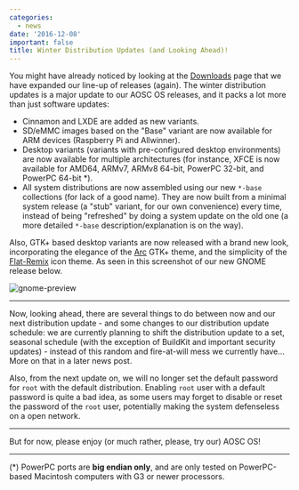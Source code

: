 ```yaml
---
categories:
  - news
date: '2016-12-08'
important: false
title: Winter Distribution Updates (and Looking Ahead)!
---
```



You might have already noticed by looking at the [Downloads](/en/download#aosc-os-download) page that we have expanded our line-up of releases (again). The winter distribution updates is a major update to our AOSC OS releases, and it packs a lot more than just software updates:

- Cinnamon and LXDE are added as new variants.
- SD/eMMC images based on the "Base" variant are now available for ARM devices (Raspberry Pi and Allwinner).
- Desktop variants (variants with pre-configured desktop environments) are now available for multiple architectures (for instance, XFCE is now available for AMD64, ARMv7, ARMv8 64-bit, PowerPC 32-bit, and PowerPC 64-bit *).
- All system distributions are now assembled using our new `*-base` collections (for lack of a good name). They are now built from a minimal system release (a "stub" variant, for our own convenience) every time, instead of being "refreshed" by doing a system update on the old one (a more detailed `*-base` description/explanation is on the way).

Also, GTK+ based desktop variants are now released with a brand new look, incorporating the elegance of the [Arc](https://github.com/horst3180/Arc-Theme) GTK+ theme, and the simplicity of the [Flat-Remix](https://github.com/daniruiz/Flat-Remix) icon theme. As seen in this screenshot of our new GNOME release below.

![gnome-preview](/assets/news/de-preview/gnome/thumbs/4.png.jpg)

--------------------------------------------

Now, looking ahead, there are several things to do between now and our next distribution update - and some changes to our distribution update schedule: we are currently planning to shift the distribution update to a set, seasonal schedule (with the exception of BuildKit and important security updates) - instead of this random and fire-at-will mess we currently have... More on that in a later news post.

Also, from the next update on, we will no longer set the default password for `root` with the default distribution. Enabling `root` user with a default password is quite a bad idea, as some users may forget to disable or reset the password of the `root` user, potentially making the system defenseless on a open network.

--------------------------------------------

But for now, please enjoy (or much rather, please, try our) AOSC OS!

--------------------------------------------

(*) PowerPC ports are **big endian only**, and are only tested on PowerPC-based Macintosh computers with G3 or newer processors.
